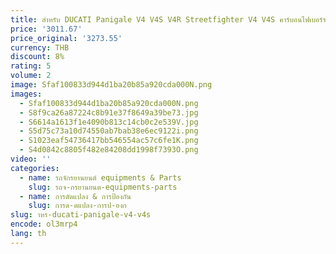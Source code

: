 ```yaml
---
title: สําหรับ DUCATI Panigale V4 V4S V4R Streetfighter V4 V4S คาร์บอนไฟเบอร์รถจักรยานยนต์เบรคหน้า Air Duct Caliper ฝาครอบหม้อน้ํา
price: '3011.67'
price_original: '3273.55'
currency: THB
discount: 8%
rating: 5
volume: 2
image: Sfaf100833d944d1ba20b85a920cda000N.png
images:
  - Sfaf100833d944d1ba20b85a920cda000N.png
  - S8f9ca26a87224c8b91e37f8649a39be73.jpg
  - S6614a1613f1e4090b813c14cb0c2e539V.jpg
  - S5d75c73a10d74550ab7bab38e6ec9122i.png
  - S1023eaf54736417bb546554ac57c6fe1K.png
  - S4d0842c8805f482e84208dd1998f7393O.png
video: ''
categories:
  - name: รถจักรยานยนต์ equipments & Parts
    slug: รถจ-กรยานยนต-equipments-parts
  - name: การดัดแปลง & การป้องกัน
    slug: การด-ดแปลง-การป-องก
slug: าหร-ducati-panigale-v4-v4s
encode: ol3mrp4
lang: th
---
```

  